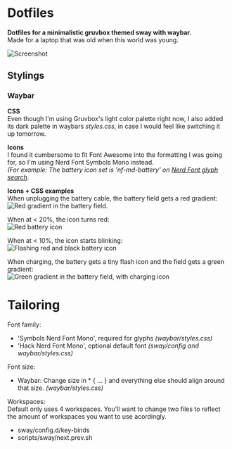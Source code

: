 # **Dotfiles**
**Dotfiles for a minimalistic gruvbox themed sway with waybar.**  
Made for a laptop that was old when this world was young.

![Screenshot](https://i.imgur.com/Lxggr45.png)

## Stylings
### Waybar
**CSS**  
Even though I'm using Gruvbox's light color palette right now, I also added its dark palette in waybars *styles.css*, in case I would feel like switching it up tomorrow.

**Icons**  
I found it cumbersome to fit Font Awesome into the formatting I was going for, so I'm using Nerd Font Symbols Mono instead.  
*(For example: The battery icon set is 'nf-md-battery' on [Nerd Font glyph search](https://www.nerdfonts.com/cheat-sheet).*

**Icons + CSS examples**  
When unplugging the battery cable, the battery field gets a red gradient:  
![Red gradient in the battery field.](https://i.imgur.com/MCd0xxK.png)

When at < 20%, the icon turns red:  
![Red battery icon](https://i.imgur.com/CQU0wgK.png)

When at < 10%, the icon starts blinking:  
![Flashing red and black battery icon](https://i.imgur.com/ijIVbK8.gif)

When charging, the battery gets a tiny flash icon and the field gets a green gradient:  
![Green gradient in the battery field, with charging icon](https://i.imgur.com/rh8uKUY.png)

# Tailoring
Font family:
- 'Symbols Nerd Font Mono', required for glyphs  *(waybar/styles.css)*
- 'Hack Nerd Font Mono', optional default font  *(sway/config and waybar/styles.css)*

Font size:
- Waybar: Change size in \* { ... } and everything else should align around that size. *(waybar/styles.css)*

Workspaces:  
Default only uses 4 workspaces. You'll want to change two files to reflect the amount of workspaces you want to use acordingly.
- sway/config.d/key-binds
- scripts/sway/next.prev.sh

